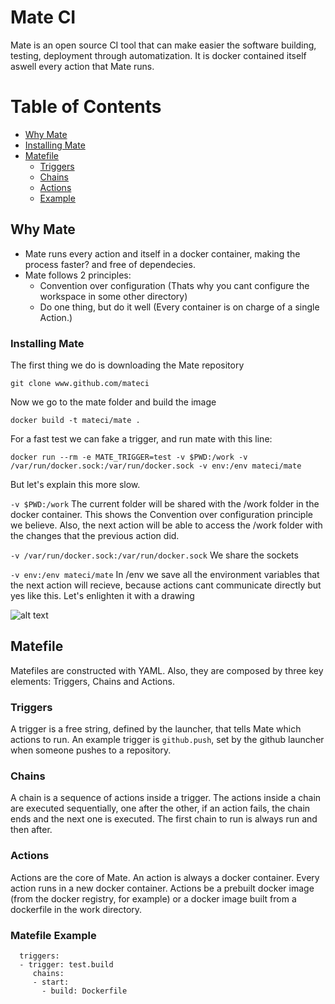 Mate CI
===================

Mate is an open source CI tool that can make easier the software building, testing, deployment through automatization. It is docker contained itself aswell every action that Mate runs. 

Table of Contents
=================

  * [Why Mate](#why-mate)
  * [Installing Mate](#installing-mate)
  * [Matefile](#matefile)
    * [Triggers](#triggers)
    * [Chains](#chains)
    * [Actions](#actions)
    * [Example](#matefile-example)


## Why Mate
- Mate runs every action and itself in a docker container, making the process faster? and free of dependecies. 
- Mate follows 2 principles: 
  - Convention over configuration (Thats why you cant configure the workspace in some other directory)
  - Do one thing, but do it well (Every container is on charge of a single Action.)

### Installing Mate
The first thing we do is downloading the Mate repository

``` git clone www.github.com/mateci ```

Now we go to the mate folder and build the image 

```docker build -t mateci/mate .```

For a fast test we can fake a trigger, and run mate with this line: 

```docker run --rm -e MATE_TRIGGER=test -v $PWD:/work -v /var/run/docker.sock:/var/run/docker.sock -v env:/env mateci/mate```

But let's explain this more slow. 

``` -v $PWD:/work ``` The current folder will be shared with the /work folder in the docker container. This shows the Convention over configuration principle we believe. Also, the next action will be able to access the /work folder with the changes that the previous action did. 

``` -v /var/run/docker.sock:/var/run/docker.sock ``` We share the sockets 

``` -v env:/env mateci/mate ``` In /env we save all the environment variables that the next action will recieve, because actions cant communicate directly but yes like this. Let's enlighten it with a drawing


![alt text](https://github.com/fonyc/matest/blob/master/Untitled%20Diagram%20(2).png)



## Matefile
Matefiles are constructed with YAML. Also, they are composed by three key elements: Triggers, Chains and Actions. 

### Triggers
A trigger is a free string, defined by the launcher, that tells Mate which actions to run. An example trigger is ```github.push```, set by the github launcher when someone pushes to a repository.

### Chains
A chain is a sequence of actions inside a trigger. The actions inside a chain are executed sequentially, one after the other, if an action fails, the chain ends and the next one is executed. The first chain to run is always run and then after.

### Actions
Actions are the core of Mate. An action is always a docker container. Every action runs in a new docker container. Actions be a prebuilt docker image (from the docker registry, for example) or a docker image built from a dockerfile in the work directory.


### Matefile Example


```
  triggers:
  - trigger: test.build
     chains:
     - start:
       - build: Dockerfile
```









 
